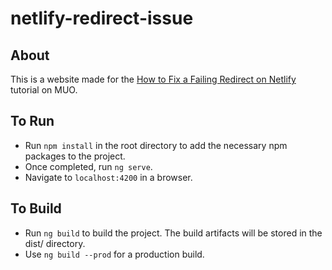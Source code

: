 # netlify-redirect-issue

## About 

This is a website made for the [How to Fix a Failing Redirect on Netlify](https://www.makeuseof.com/netlify-redirect-fail-error-fix/) tutorial on MUO.

## To Run

* Run `npm install` in the root directory to add the necessary npm packages to the project.
* Once completed, run `ng serve`.
* Navigate to `localhost:4200` in a browser.

## To Build

* Run `ng build` to build the project. The build artifacts will be stored in the dist/ directory. 
* Use `ng build --prod` for a production build.
